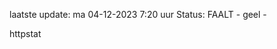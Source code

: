 laatste update: 
ma 04-12-2023  7:20   uur 
Status: FAALT - geel - 
<div class="service Y">httpstat</div>